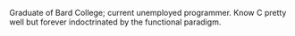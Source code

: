 Graduate of Bard College; current unemployed programmer. Know C pretty well but forever indoctrinated by the functional paradigm.

<!---
ewhenry/ewhenry is a ✨ special ✨ repository because its `README.md` (this file) appears on your GitHub profile.
You can click the Preview link to take a look at your changes.
--->
